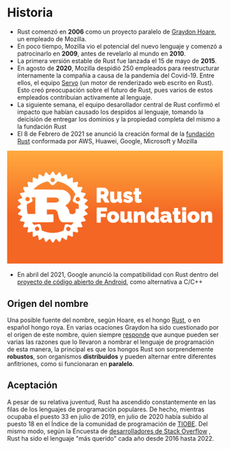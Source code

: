 # Historia

- Rust comenzó en **2006** como un proyecto paralelo de [Graydon Hoare](https://github.com/graydon), un empleado de Mozilla.
- En poco tiempo, Mozilla vio el potencial del nuevo lenguaje y comenzó a patrocinarlo en **2009**, antes de revelarlo al mundo en **2010**.
- La primera versión estable de Rust fue lanzada el 15 de mayo de **2015**.
- En agosto de **2020**, Mozilla despidió 250 empleados para reestructurar internamente la compañia a causa de la pandemia del Covid-19. Entre ellos, el equipo [Servo](https://en.wikipedia.org/wiki/Servo_(software)) (un motor de renderizado web escrito en Rust). Esto creó preocupación sobre el futuro de Rust, pues varios de estos empleados contribuian activamente al lenguaje. 
- La siguiente semana, el equipo desarollador central de Rust confirmó el impacto que habían causado los despidos al lenguaje, tomando la deicisión de entregar los dominios y la propiedad completa del mismo a la fundación Rust 
- El 8 de Febrero de 2021 se anunció la creación formal de la [fundación Rust](https://en.wikipedia.org/wiki/Rust_Foundation) conformada por AWS, Huawei, Google, Microsoft y Mozilla

![Rust Foundation](../../images/Rust_Foundation.png)
- En abril del 2021, Google anunció la compatibilidad con Rust dentro del [proyecto de código abierto de Android](https://en.wikipedia.org/wiki/Android_Open_Source_Project), como alternativa a C/C++

## Origen del nombre
Una posible fuente del nombre, según Hoare, es el hongo [Rust](https://en.wikipedia.org/wiki/Rust_(fungus)), o en español hongo roya. En varias ocaciones Graydon ha sido cuestionado por el origen de este nombre, quien siempre [responde](https://www.reddit.com/r/rust/comments/27jvdt/internet_archaeology_the_definitive_endall_source/) que aunque pueden ser varias las razones que lo llevaron a nombrar el lenguaje de programación de esta manera, la 
principal es que los hongos Rust son sorprendemente **robustos**, son organismos **distribuidos** y pueden alternar entre diferentes anfitriones, como si funcionaran en **paralelo**.    

## Aceptación
A pesar de su relativa juventud, Rust ha ascendido constantemente en las filas de los lenguajes de programación populares. De hecho, mientras ocupaba el puesto 33 en julio de 2019, en julio de 2020 había subido al puesto 18 en el Índice de la comunidad de programación de [TIOBE](https://www.tiobe.com/tiobe-index/). Del mismo modo, según la Encuesta de [desarrolladores de Stack Overflow](https://insights.stackoverflow.com/survey/2020#technology-most-loved-dreaded-and-wanted-languages-loved) , Rust ha sido el lenguaje "más querido" cada año desde 2016 hasta 2022.